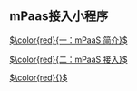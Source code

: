  ## mPaas接入小程序

[$\color{red}{一：mPaaS 简介}$](https://gitee.com/ylyk/technology-share/blob/master/mPaas/mPaasIntroduction.md)

[$\color{red}{二：mPaaS 接入}$](https://gitee.com/ylyk/technology-share/blob/master/mPaas/access.md)

[$\color{red}{}$](https://gitee.com/ylyk/technology-share/blob/master/mPaas/access.md)




